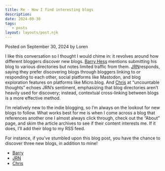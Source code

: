 ```yaml
---
title: Re - How I find interesting blogs
description:
date: 2024-09-30
tags:
   - posts
layout: layouts/post.njk
---
```


Posted on September 30, 2024 by Loren

I like this conversation so I thought I would chime in: it revolves around how different bloggers discover new blogs. [Barry Hess](https://micro.bjhess.com/2024/09/13/i-appreciate-personal.html) mentions submitting his blog to various directories but notes limited traffic from them. [JRN](https://jrn.sh/post/how-i-find-interesting-blogs)responds, saying they prefer discovering blogs through bloggers linking to or responding to each other, social platforms like Mastodon, and blog exploration features on platforms like Micro.blog. And [Chris](https://thoughts.uncountable.uk/re-how-i-find-interesting-blogs/) at “uncountable thoughts” echoes JRN’s sentiment, emphasizing that blog directories aren’t heavily used for discovery; instead, contextual cross-linking between blogs is a more effective method.

I’m relatively new to the indie blogging, so I’m always on the lookout for new blogs to follow. What works best for me is when I come across a blog that references another one I almost always click through, check out the “About” page, and skim the article archives to see if their content interests me. If it does, I’ll add their blog to my RSS feed.

For instance, if you’ve stumbled upon this blog post, you have the chance to discover three new blogs, in addition to mine!

-  [Barry](https://bjhess.com/)
-  [JRN](https://jrn.sh/)
-  [Chris](https://thoughts.uncountable.uk/)
